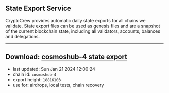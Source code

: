 ## State Export Service
CryptoCrew provides automatic daily state exports for all chains we validate. State export files can be used as genesis files and are a snapshot of the current blockchain state, including all validators, accounts, balances and delegations.

---
**Download: [cosmoshub-4 state export](https://dl.ccvalidators.com/SERVICE/cosmoshub/cosmoshub-4_export_18816103.json)**
---

- last updated: Sun Jan 21 2024 12:00:24
- chain id: `cosmoshub-4`
- export height: `18816103`
- use for: airdrops, local tests, chain recovery
